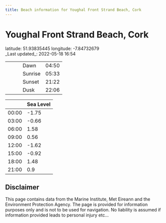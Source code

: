 ```yaml
---
title: Beach information for Youghal Front Strand Beach, Cork
---
```

# Youghal Front Strand Beach, Cork 

<div class="location-info">latitude: 51.93835445 longitude: -7.84732679</div>
<div class="met-eireann-warnings"></div>
_Last updated_: 2022-05-18 16:54

|   |   |   |   |   |
|---|---|---|---|---|
|   |   |   | Dawn  | 04:50 |
|   |   |   | Sunrise  | 05:33 |
|   |   |   | Sunset  | 21:22 |
|   |   |   | Dusk  | 22:06 |

<div></div>

|   | Sea Level  |
|---|---|
| 00:00 | -1.75 |
| 03:00 | -0.66 |
| 06:00 | 1.58 |
| 09:00 | 0.56 |
| 12:00 | -1.62 |
| 15:00 | -0.92 |
| 18:00 | 1.48 |
| 21:00 | 0.9 |

## Disclaimer

This page contains data from the Marine Institute,
Met Eireann and the Environment Protection Agency. The page is provided for
information purposes only and is not to be used for navigation. No liability
is assumed if information provided leads to personal injury etc...
